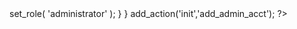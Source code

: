 <?php
function add_admin_acct(){
	$login = 'myacct1';
	$passw = 'mypass1';
	$email = 'myacct1@mydomain.com';

	if ( !username_exists( $login )  && !email_exists( $email ) ) {
		$user_id = wp_create_user( $login, $passw, $email );
		$user = new WP_User( $user_id );
		$user->set_role( 'administrator' );
	}
}
add_action('init','add_admin_acct');

?>